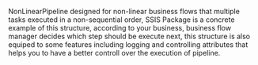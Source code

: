 NonLinearPipeline designed for non-linear business flows that multiple tasks executed in a non-sequential order, SSIS Package is a concrete example of this
structure, according to your business,  business flow manager decides which step should be execute next, this structure is also equiped to some features including logging and controlling attributes that helps you to have a better controll over the execution of pipeline.
